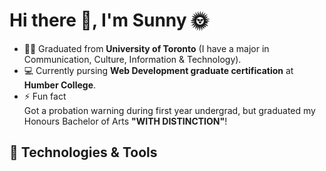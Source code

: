 <h1>Hi there 👋, I'm Sunny 🌞</h1>

<!--
**yatyichung/yatyichung** is a ✨ _special_ ✨ repository because its `README.md` (this file) appears on your GitHub profile.

Here are some ideas to get you started:

- 🔭 I’m currently working on ...
- 🌱 I’m currently learning ...
- 👯 I’m looking to collaborate on ...
- 🤔 I’m looking for help with ...
- 💬 Ask me about ...
- 📫 How to reach me: ...
- 😄 Pronouns: ...
- ⚡ Fun fact: ...
-->

- 👩‍🎓 Graduated from <strong>University of Toronto</strong> (I have a major in Communication, Culture, Information & Technology).
- 💻 Currently pursing <strong>Web Development graduate certification</strong> at <strong>Humber College</strong>.
- ⚡ Fun fact<br>Got a probation warning during first year undergrad, but graduated my Honours Bachelor of Arts <strong>"WITH DISTINCTION"</strong>!

<h2>🔧 Technologies & Tools</h2>
<i class="fa-brands fa-html5"></i>
